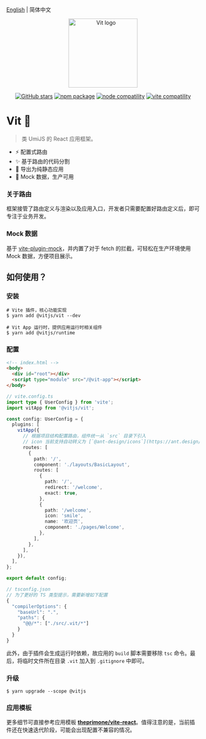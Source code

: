 [English](./README.md) | 简体中文

<p align="center">
  <img width="180" src="./icons/logo.svg" alt="Vit logo">
</p>
<p align="center">
  <a href="https://github.com/vitjs/vit/stargazers"><img src="https://img.shields.io/github/stars/vitjs/vit" alt="GitHub stars"></a>
  <a href="https://www.npmjs.com/package/@vitjs/vit"><img src="https://img.shields.io/npm/v/@vitjs/vit.svg" alt="npm package"></a>
  <a href="https://nodejs.org/en/about/releases/"><img src="https://img.shields.io/node/v/vite.svg" alt="node compatility"></a>
  <a href="http://vitejs.dev/"><img src="https://img.shields.io/badge/vite-%3E%3D2.0.0-%234fc921" alt="vite compatility"></a>
</p>

# Vit 🚀

> 类 UmiJS 的 React 应用框架。

- ⚡️ 配置式路由
- ✨ 基于路由的代码分割
- 🎁 导出为纯静态应用
- 🎨 Mock 数据，生产可用

### 关于路由

框架接管了路由定义与渲染以及应用入口，开发者只需要配置好路由定义后，即可专注于业务开发。

### Mock 数据

基于 [vite-plugin-mock](https://github.com/anncwb/vite-plugin-mock)，并内置了对于 fetch 的拦截，可轻松在生产环境使用 Mock 数据，方便项目展示。

## 如何使用？

### 安装

```shell
# Vite 插件，核心功能实现
$ yarn add @vitjs/vit --dev

# Vit App 运行时，提供应用运行时相关组件
$ yarn add @vitjs/runtime
```

### 配置

```html
<!-- index.html -->
<body>
  <div id="root"></div>
  <script type="module" src="/@vit-app"></script>
</body>
```

```ts
// vite.config.ts
import type { UserConfig } from 'vite';
import vitApp from '@vitjs/vit';

const config: UserConfig = {
  plugins: [
    vitApp({
      // 根据项目结构配置路由，组件统一从 `src` 目录下引入
      // icon 当前支持自动转义为 [`@ant-design/icons`](https://ant.design/components/icon-cn/#%E5%9B%BE%E6%A0%87%E5%88%97%E8%A1%A8) 中的图标
      routes: [
        {
          path: '/',
          component: './layouts/BasicLayout',
          routes: [
            {
              path: '/',
              redirect: '/welcome',
              exact: true,
            },
            {
              path: '/welcome',
              icon: 'smile',
              name: '欢迎页',
              component: './pages/Welcome',
            },
          ],
        },
      ],
    }),
  ],
};

export default config;
```

```js
// tsconfig.json
// 为了更好的 TS 类型提示，需要新增如下配置
{
  "compilerOptions": {
    "baseUrl": ".",
    "paths": {
      "@@/*": ["./src/.vit/*"]
    }
  }
}
```

此外，由于插件会生成运行时依赖，故应用的 `build` 脚本需要移除 `tsc` 命令。最后，将临时文件所在目录 `.vit` 加入到 `.gitignore` 中即可。

### 升级

```shell
$ yarn upgrade --scope @vitjs
```

### 应用模板

更多细节可直接参考应用模板 **[theprimone/vite-react](https://github.com/theprimone/vite-react)**。值得注意的是，当前插件还在快速迭代阶段，可能会出现配置不兼容的情况。
